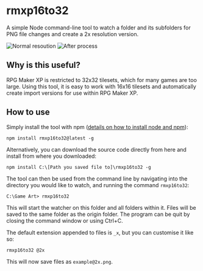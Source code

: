 ﻿# rmxp16to32

A simple Node command-line tool to watch a folder and its subfolders for PNG file changes and create a 2x resolution version. 

![Normal resoution](https://raw.githubusercontent.com/boonzeet/rmxp16to32/master/example/example.png) ![After process](https://raw.githubusercontent.com/boonzeet/rmxp16to32/master/example/example_x.png)

## Why is this useful?

RPG Maker XP is restricted to 32x32 tilesets, which for many games are too large. Using this tool, it is easy to work with 16x16 tilesets and automatically create import versions for use within RPG Maker XP.

## How to use

Simply install the tool with npm ([details on how to install node and npm](https://blog.teamtreehouse.com/install-node-js-npm-windows)):
```
npm install rmxp16to32@latest -g
```

Alternatively, you can download the source code directly from here and install from where you downloaded:
```
npm install C:\[Path you saved file to]\rmxp16to32 -g
```

The tool can then be used from the command line by navigating into the directory you would like to watch, and running the command `rmxp16to32`:
```
C:\Game Art> rmxp16to32
```
This will start the watcher on this folder and all folders within it. Files will be saved to the same folder as the origin folder. The program can be quit by closing the command window or using Ctrl+C.

The default extension appended to files is `_x`, but you can customise it like so:
```
rmxp16to32 @2x
```

This will now save files as `example@2x.png`.
